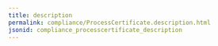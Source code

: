 ```yaml
---
title: description
permalink: compliance/ProcessCertificate.description.html
jsonid: compliance_processcertificate_description
---
```

